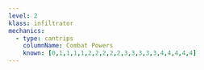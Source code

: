```yaml
---
level: 2
klass: infiltrator
mechanics:
  - type: cantrips
    columnName: Combat Powers
    known: [0,1,1,1,1,2,2,2,2,2,3,3,3,3,3,4,4,4,4,4]
---
```

